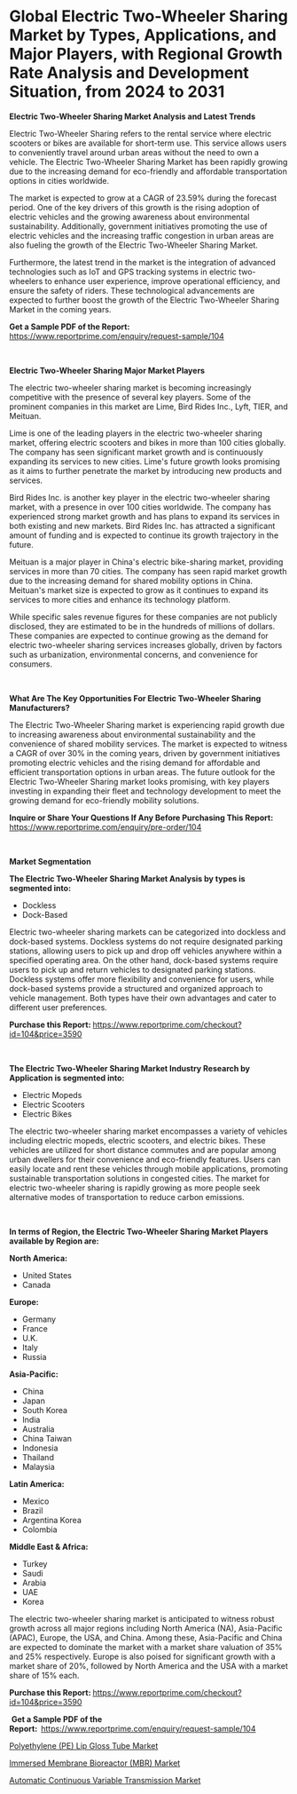 <p><h1>Global Electric Two-Wheeler Sharing Market by Types, Applications, and Major Players, with Regional Growth Rate Analysis and Development Situation, from 2024 to 2031</h1></p><p><strong>Electric Two-Wheeler Sharing Market Analysis and Latest Trends</strong></p>
<p><p>Electric Two-Wheeler Sharing refers to the rental service where electric scooters or bikes are available for short-term use. This service allows users to conveniently travel around urban areas without the need to own a vehicle. The Electric Two-Wheeler Sharing Market has been rapidly growing due to the increasing demand for eco-friendly and affordable transportation options in cities worldwide. </p><p>The market is expected to grow at a CAGR of 23.59% during the forecast period. One of the key drivers of this growth is the rising adoption of electric vehicles and the growing awareness about environmental sustainability. Additionally, government initiatives promoting the use of electric vehicles and the increasing traffic congestion in urban areas are also fueling the growth of the Electric Two-Wheeler Sharing Market.</p><p>Furthermore, the latest trend in the market is the integration of advanced technologies such as IoT and GPS tracking systems in electric two-wheelers to enhance user experience, improve operational efficiency, and ensure the safety of riders. These technological advancements are expected to further boost the growth of the Electric Two-Wheeler Sharing Market in the coming years.</p></p>
<p><strong>Get a Sample PDF of the Report:&nbsp;</strong> <a href="https://www.reportprime.com/enquiry/request-sample/104">https://www.reportprime.com/enquiry/request-sample/104</a></p>
<p>&nbsp;</p>
<p><strong>Electric Two-Wheeler Sharing Major Market Players</strong></p>
<p><p>The electric two-wheeler sharing market is becoming increasingly competitive with the presence of several key players. Some of the prominent companies in this market are Lime, Bird Rides Inc., Lyft, TIER, and Meituan. </p><p>Lime is one of the leading players in the electric two-wheeler sharing market, offering electric scooters and bikes in more than 100 cities globally. The company has seen significant market growth and is continuously expanding its services to new cities. Lime's future growth looks promising as it aims to further penetrate the market by introducing new products and services.</p><p>Bird Rides Inc. is another key player in the electric two-wheeler sharing market, with a presence in over 100 cities worldwide. The company has experienced strong market growth and has plans to expand its services in both existing and new markets. Bird Rides Inc. has attracted a significant amount of funding and is expected to continue its growth trajectory in the future.</p><p>Meituan is a major player in China's electric bike-sharing market, providing services in more than 70 cities. The company has seen rapid market growth due to the increasing demand for shared mobility options in China. Meituan's market size is expected to grow as it continues to expand its services to more cities and enhance its technology platform.</p><p>While specific sales revenue figures for these companies are not publicly disclosed, they are estimated to be in the hundreds of millions of dollars. These companies are expected to continue growing as the demand for electric two-wheeler sharing services increases globally, driven by factors such as urbanization, environmental concerns, and convenience for consumers.</p></p>
<p>&nbsp;</p>
<p><strong>What Are The Key Opportunities For Electric Two-Wheeler Sharing Manufacturers?</strong></p>
<p><p>The Electric Two-Wheeler Sharing market is experiencing rapid growth due to increasing awareness about environmental sustainability and the convenience of shared mobility services. The market is expected to witness a CAGR of over 30% in the coming years, driven by government initiatives promoting electric vehicles and the rising demand for affordable and efficient transportation options in urban areas. The future outlook for the Electric Two-Wheeler Sharing market looks promising, with key players investing in expanding their fleet and technology development to meet the growing demand for eco-friendly mobility solutions.</p></p>
<p><strong>Inquire or Share Your Questions If Any Before Purchasing This Report:</strong> <a href="https://www.reportprime.com/enquiry/pre-order/104">https://www.reportprime.com/enquiry/pre-order/104</a></p>
<p>&nbsp;</p>
<p><strong>Market Segmentation</strong></p>
<p><strong>The Electric Two-Wheeler Sharing Market Analysis by types is segmented into:</strong></p>
<p><ul><li>Dockless</li><li>Dock-Based</li></ul></p>
<p><p>Electric two-wheeler sharing markets can be categorized into dockless and dock-based systems. Dockless systems do not require designated parking stations, allowing users to pick up and drop off vehicles anywhere within a specified operating area. On the other hand, dock-based systems require users to pick up and return vehicles to designated parking stations. Dockless systems offer more flexibility and convenience for users, while dock-based systems provide a structured and organized approach to vehicle management. Both types have their own advantages and cater to different user preferences.</p></p>
<p><strong>Purchase this Report:&nbsp;</strong><a href="https://www.reportprime.com/checkout?id=104&price=3590">https://www.reportprime.com/checkout?id=104&price=3590</a></p>
<p>&nbsp;</p>
<p><strong>The Electric Two-Wheeler Sharing Market Industry Research by Application is segmented into:</strong></p>
<p><ul><li>Electric Mopeds</li><li>Electric Scooters</li><li>Electric Bikes</li></ul></p>
<p><p>The electric two-wheeler sharing market encompasses a variety of vehicles including electric mopeds, electric scooters, and electric bikes. These vehicles are utilized for short distance commutes and are popular among urban dwellers for their convenience and eco-friendly features. Users can easily locate and rent these vehicles through mobile applications, promoting sustainable transportation solutions in congested cities. The market for electric two-wheeler sharing is rapidly growing as more people seek alternative modes of transportation to reduce carbon emissions.</p></p>
<p>&nbsp;</p>
<p><strong>In terms of Region, the Electric Two-Wheeler Sharing Market Players available by Region are:</strong></p>
<p>
    <p> <strong> North America: </strong>
        <ul>
            <li>United States</li>
            <li>Canada</li>
        </ul>
        </p> 
    <p> <strong> Europe: </strong>
        <ul>
            <li>Germany</li>
            <li>France</li>
            <li>U.K.</li>
            <li>Italy</li>
            <li>Russia</li>
        </ul>
        </p> 
    <p> <strong> Asia-Pacific: </strong>
        <ul>
            <li>China</li>
            <li>Japan</li>
            <li>South Korea</li>
            <li>India</li>
            <li>Australia</li>
            <li>China Taiwan</li>
            <li>Indonesia</li>
            <li>Thailand</li>
            <li>Malaysia</li>
        </ul>
        </p> 
    <p> <strong> Latin America: </strong>
        <ul>
            <li>Mexico</li>
            <li>Brazil</li>
            <li>Argentina Korea</li>
            <li>Colombia</li>
        </ul>
        </p> 
    <p> <strong> Middle East & Africa: </strong>
        <ul>
            <li>Turkey</li>
            <li>Saudi</li>
            <li>Arabia</li>
            <li>UAE</li>
            <li>Korea</li>
        </ul>
    </p>
    </p>
<p><p>The electric two-wheeler sharing market is anticipated to witness robust growth across all major regions including North America (NA), Asia-Pacific (APAC), Europe, the USA, and China. Among these, Asia-Pacific and China are expected to dominate the market with a market share valuation of 35% and 25% respectively. Europe is also poised for significant growth with a market share of 20%, followed by North America and the USA with a market share of 15% each.</p></p>
<p><strong>Purchase this Report: </strong><a href="https://www.reportprime.com/checkout?id=104&price=3590">https://www.reportprime.com/checkout?id=104&price=3590</a></p>
<p>&nbsp;<strong>Get a Sample PDF of the Report:&nbsp;&nbsp;</strong><a href="https://www.reportprime.com/enquiry/request-sample/104">https://www.reportprime.com/enquiry/request-sample/104</a></p>
<p><strong></strong></p>
<p><p><a href="https://view.publitas.com/reportprime-1/polyethylene-pe-lip-gloss-tube-market-research-report-the-key-to-successful-business-strategy-forecasted-for-period-from-2023-2030/">Polyethylene (PE) Lip Gloss Tube Market</a></p><p><a href="https://view.publitas.com/reportprime-1/immersed-membrane-bioreactor-mbr-market-size-and-examines-its-market-scope-with-a-primary-focus-on-growth-opportunities-and-forecasted-trends-spanning-from-2023-to-2030/">Immersed Membrane Bioreactor (MBR) Market</a></p><p><a href="https://view.publitas.com/reportprime-1/automatic-continuous-variable-transmission-market-provides-a-comprehensive-analysis-including-a-macro-overview-of-the-market-as-well-as-micro-details-such-as-market-size-and-competitive-landscape/">Automatic Continuous Variable Transmission Market</a></p></p>